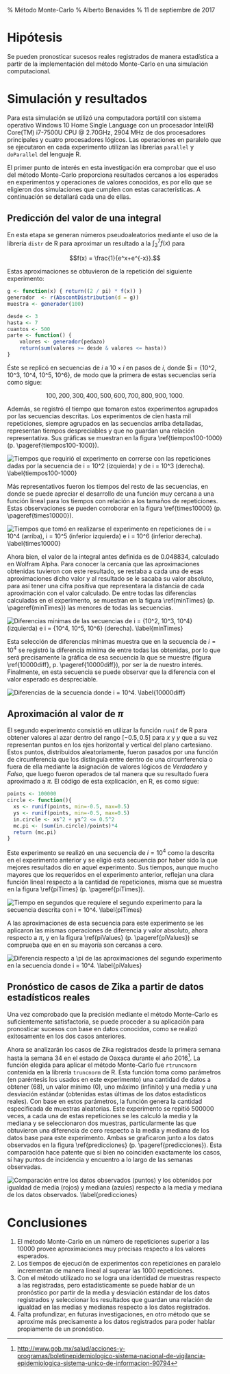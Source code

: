 % Método Monte-Carlo
% Alberto Benavides
% 11 de septiembre de 2017

# Hipótesis

Se pueden pronosticar sucesos reales registrados de manera estadística a partir de la implementación del método Monte-Carlo en una simulación computacional.

# Simulación y resultados

Para esta simulación se utilizó una computadora portátil con sistema operativo Windows 10 Home Single Language con un procesador Intel(R) Core(TM) i7-7500U CPU @ 2.70GHz, 2904 MHz de dos procesadores principales y cuatro procesadores lógicos. Las operaciones en paralelo que se ejecutaron en cada experimento utilizan las librerías `parallel` y `doParallel` del lenguaje R.

El primer punto de interés en esta investigación era comprobar que el uso del método Monte-Carlo proporciona resultados cercanos a los esperados en experimentos y operaciones de valores conocidos, es por ello que se eligieron dos simulaciones que cumplen con estas características. A continuación se detallará cada una de ellas.

## Predicción del valor de una integral

En esta etapa se generan números pseudoaleatorios mediante el uso de la librería `distr` de R para aproximar un resultado a la $\int_{3}^{7} f(x)$ para

$$f(x) = \frac{1}{e^x+e^{-x}}.$$

Estas aproximaciones se obtuvieron de la repetición del siguiente experimento:

```r
g <- function(x) { return((2 / pi) * f(x)) }
generador  <- r(AbscontDistribution(d = g))
muestra <- generador(100)

desde <- 3
hasta <- 7
cuantos <- 500
parte <- function() {
    valores <- generador(pedazo)
    return(sum(valores >= desde & valores <= hasta))
}
```

Éste se replicó en secuencias de $i$ a $10 \times i$ en pasos de $i$, donde $i = {10^2, 10^3, 10^4, 10^5, 10^6}, de modo que la primera de estas secuencias sería como sigue:

$$100, 200, 300, 400, 500, 600, 700, 800, 900, 1000.$$

Además, se registró el tiempo que tomaron estos experimentos agrupados por las secuencias descritas. Los experimentos de cien hasta mil repeticiones, siempre agrupados en las secuencias arriba detalladas, representan tiempos despreciables y que no guardan una relación representativa. Sus gráficas se muestran en la figura \ref{tiempos100-1000} (p. \pageref{tiempos100-1000}).

![Tiempos que requirió el experimento en correrse con las repeticiones dadas por la secuencia de $i = 10^2$ (izquierda) y de $i = 10^3$ (derecha). \label{tiempos100-1000}](main/times100-1000.png)

Más representativos fueron los tiempos del resto de las secuencias, en donde se puede apreciar el desarrollo de una función muy cercana a una función lineal para los tiempos con relación a los tamaños de repeticiones. Estas observaciones se pueden corroborar en la figura \ref{times10000} (p. \pageref{times10000}).

![Tiempos que tomó en realizarse el experimento en repeticiones de $i = 10^4$ (arriba), $i = 10^5$ (inferior izquierda) e $i = 10^6$ (inferior derecha). \label{times10000}](main/times10000-.png)

Ahora bien, el valor de la integral antes definida es de $0.048834$, calculado en Wolfram Alpha. Para conocer la cercanía que las aproximaciones obtenidas tuvieron con este resultado, se restaba a cada una de esas aproximaciones dicho valor y al resultado se le sacaba su valor absoluto, para así tener una cifra positiva que representara la distancia de cada aproximación con el valor calculado. De entre todas las diferencias calculadas en el experimento, se muestran en la figura \ref{minTimes} (p. \pageref{minTimes}) las menores de todas las secuencias.

![Diferencias mínimas de las secuencias de $i = {10^2, 10^3, 10^4}$ (izquierda) e $i = {10^4, 10^5, 10^6}$ (derecha). \label{minTimes}](main/minIntegralesTodas.png)

Esta selección de diferencias mínimas muestra que en la secuencia de $i = 10^4$ se registró la diferencia mínima de entre todas las obtenidas, por lo que será precisamente la gráfica de esa secuencia la que se muestre (figura \ref{10000diff}, p. \pageref{10000diff}), por ser la de nuestro interés. Finalmente, en esta secuencia se puede observar que la diferencia con el valor esperado es despreciable.

![Diferencias de la secuencia donde $i = 10^4$. \label{10000diff}](main/10000diff.png)

## Aproximación al valor de $\pi$

El segundo experimento consistió en utilizar la función `runif` de R para obtener valores al azar dentro del rango $[-0.5, 0.5]$ para $x$ y $y$ que a su vez representan puntos en los ejes horizontal y vertical del plano cartesiano. Estos puntos, distribuidos aleatoriamente, fueron pasados por una función de circunferencia que los distinguía entre dentro de una circunferencia o fuera de ella mediante la asignación de valores lógicos de $Verdadero$ y $Falso$, que luego fueron operados de tal manera que su resultado fuera aproximado a $\pi$. El código de esta explicación, en R, es como sigue:

```r
points <- 100000
circle <- function(){
  xs <- runif(points, min=-0.5, max=0.5)
  ys <- runif(points, min=-0.5, max=0.5)
  in.circle <- xs^2 + ys^2 <= 0.5^2
  mc.pi <- (sum(in.circle)/points)*4
  return (mc.pi)
}
```

Este experimento se realizó en una secuencia de $i = 10^4$ como la descrita en el experimento anterior y se eligió esta secuencia por haber sido la que mejores resultados dio en aquel experimento. Sus tiempos, aunque mucho mayores que los requeridos en el experimento anterior, reflejan una clara función lineal respecto a la cantidad de repeticiones, misma que se muestra en la figura \ref{piTimes} (p. \pageref{piTimes}).

![Tiempo en segundos que requiere el segundo experimento para la secuencia descrita con $i = 10^4$. \label{piTimes}](challenge1/times.png)

A las aproximaciones de esta secuencia para este experimento se les aplicaron las mismas operaciones de diferencia y valor absoluto, ahora respecto a $\pi$, y en la figura \ref{piValues} (p. \pageref{piValues}) se comprueba que en en su mayoría son cercanas a cero.

![Diferencia respecto a $\pi$ de las aproximaciones del segundo experimento en la secuencia donde $i = 10^4$. \label{piValues}](challenge1/PIvalues.png)

## Pronóstico de casos de Zika a partir de datos estadísticos reales

Una vez comprobado que la precisión mediante el método Monte-Carlo es suficientemente satisfactoria, se puede proceder a su aplicación para pronosticar sucesos con base en datos conocidos, como se realizó exitosamente en los dos casos anteriores.

Ahora se analizarán los casos de Zika registrados desde la primera semana hasta la semana 34 en el estado de Oaxaca durante el año 2016[^87bb89e4]. La función elegida para aplicar el método Monte-Carlo fue `rtruncnorm` contenida en la librería `truncnorm` de R. Esta función toma como parámetros (en paréntesis los usados en este experimento) una cantidad de datos a obtener ($68$), un valor mínimo ($0$), uno máximo (infinito) y una media y una desviación estándar (obtenidas estas últimas de los datos estadísticos reales). Con base en estos parámetros, la función genera la cantidad especificada de muestras aleatorias. Este experimento se repitió $500000$ veces, a cada una de estas repeticiones se les calculó la media y la mediana y se seleccionaron dos muestras, particularmente las que obtuvieron una diferencia de cero respecto a la media y mediana de los datos base para este experimento. Ambas se graficaron junto a los datos observados en la figura \ref{predicciones} (p. \pageref{predicciones}). Esta comparación hace patente que si bien no coinciden exactamente los casos, sí hay puntos de incidencia y encuentro a lo largo de las semanas observadas.

![Comparación entre los datos observados (puntos) y los obtenidos por igualdad de media (rojos) y mediana (azules) respecto a la media y mediana de los datos observados. \label{predicciones}](challenge2/datos.png)

[^87bb89e4]: http://www.gob.mx/salud/acciones-y-programas/boletinepidemiologico-sistema-nacional-de-vigilancia-epidemiologica-sistema-unico-de-informacion-90794

# Conclusiones

1. El método Monte-Carlo en un número de repeticiones superior a las $10000$ provee aproximaciones muy precisas respecto a los valores esperados.
2. Los tiempos de ejecución de experimentos con repeticiones en paralelo incrementan de manera lineal al superar las $1000$ repeticiones.
3. Con el método utilizado no se logra una identidad de muestras respecto a las registradas, pero estadísticamente se puede hablar de un pronóstico por partir de la media y desviación estándar de los datos registrados y seleccionar los resultados que guardan una relación de igualdad en las medias y medianas respecto a los datos registrados.
4. Falta profundizar, en futuras investigaciones, en otro método que se aproxime más precisamente a los datos registrados para poder hablar propiamente de un pronóstico.
